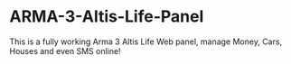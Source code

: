 # ARMA-3-Altis-Life-Panel
This is a fully working Arma 3 Altis Life Web panel, manage Money, Cars, Houses and even SMS online! 
